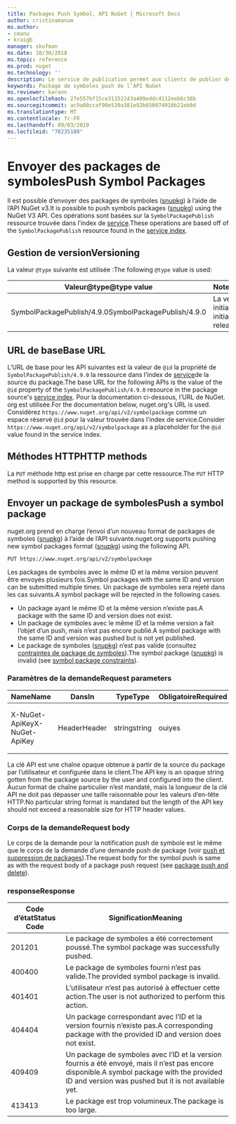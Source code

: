 ```yaml
---
title: Packages Push Symbol, API NuGet | Microsoft Docs
author: cristinamanum
ms.author:
- cmanu
- kraigb
manager: skofman
ms.date: 10/30/2018
ms.topic: reference
ms.prod: nuget
ms.technology: ''
description: Le service de publication permet aux clients de publier de nouveaux packages de symboles.
keywords: Package de symboles push de l’API NuGet
ms.reviewer: karann
ms.openlocfilehash: 27e557bf15ce31152243a409eddc4112eeb6c38b
ms.sourcegitcommit: ac9a00ccaf90e539a381e92b650074910b21eb0d
ms.translationtype: MT
ms.contentlocale: fr-FR
ms.lasthandoff: 09/03/2019
ms.locfileid: "70235108"
---
```

# <a name="push-symbol-packages"></a><span data-ttu-id="72c78-104">Envoyer des packages de symboles</span><span class="sxs-lookup"><span data-stu-id="72c78-104">Push Symbol Packages</span></span>

<span data-ttu-id="72c78-105">Il est possible d’envoyer des packages de symboles ([snupkg](../create-packages/Symbol-Packages-snupkg.md)) à l’aide de l’API NuGet v3.</span><span class="sxs-lookup"><span data-stu-id="72c78-105">It is possible to push symbols packages ([snupkg](../create-packages/Symbol-Packages-snupkg.md)) using the NuGet V3 API.</span></span>
<span data-ttu-id="72c78-106">Ces opérations sont basées sur la `SymbolPackagePublish` ressource trouvée dans l’index de [service](service-index.md).</span><span class="sxs-lookup"><span data-stu-id="72c78-106">These operations are based off of the `SymbolPackagePublish` resource found in the [service index](service-index.md).</span></span>

## <a name="versioning"></a><span data-ttu-id="72c78-107">Gestion de version</span><span class="sxs-lookup"><span data-stu-id="72c78-107">Versioning</span></span>

<span data-ttu-id="72c78-108">La valeur `@type` suivante est utilisée :</span><span class="sxs-lookup"><span data-stu-id="72c78-108">The following `@type` value is used:</span></span>

<span data-ttu-id="72c78-109">Valeur@type</span><span class="sxs-lookup"><span data-stu-id="72c78-109">@type value</span></span>                 | <span data-ttu-id="72c78-110">Notes</span><span class="sxs-lookup"><span data-stu-id="72c78-110">Notes</span></span>
--------------------        | -----
<span data-ttu-id="72c78-111">SymbolPackagePublish/4.9.0</span><span class="sxs-lookup"><span data-stu-id="72c78-111">SymbolPackagePublish/4.9.0</span></span>  | <span data-ttu-id="72c78-112">La version initiale</span><span class="sxs-lookup"><span data-stu-id="72c78-112">The initial release</span></span>

## <a name="base-url"></a><span data-ttu-id="72c78-113">URL de base</span><span class="sxs-lookup"><span data-stu-id="72c78-113">Base URL</span></span>

<span data-ttu-id="72c78-114">L’URL de base pour les API suivantes est la valeur de `@id` la propriété de `SymbolPackagePublish/4.9.0` la ressource dans l’index de [service](service-index.md)de la source du package.</span><span class="sxs-lookup"><span data-stu-id="72c78-114">The base URL for the following APIs is the value of the `@id` property of the `SymbolPackagePublish/4.9.0` resource in the package source's [service index](service-index.md).</span></span> <span data-ttu-id="72c78-115">Pour la documentation ci-dessous, l’URL de NuGet. org est utilisée.</span><span class="sxs-lookup"><span data-stu-id="72c78-115">For the documentation below, nuget.org's URL is used.</span></span> <span data-ttu-id="72c78-116">Considérez `https://www.nuget.org/api/v2/symbolpackage` comme un espace réservé `@id` pour la valeur trouvée dans l’index de service.</span><span class="sxs-lookup"><span data-stu-id="72c78-116">Consider `https://www.nuget.org/api/v2/symbolpackage` as a placeholder for the `@id` value found in the service index.</span></span>

## <a name="http-methods"></a><span data-ttu-id="72c78-117">Méthodes HTTP</span><span class="sxs-lookup"><span data-stu-id="72c78-117">HTTP methods</span></span>

<span data-ttu-id="72c78-118">La `PUT` méthode http est prise en charge par cette ressource.</span><span class="sxs-lookup"><span data-stu-id="72c78-118">The `PUT` HTTP method is supported by this resource.</span></span> 

## <a name="push-a-symbol-package"></a><span data-ttu-id="72c78-119">Envoyer un package de symboles</span><span class="sxs-lookup"><span data-stu-id="72c78-119">Push a symbol package</span></span>

<span data-ttu-id="72c78-120">nuget.org prend en charge l’envoi d’un nouveau format de packages de symboles ([snupkg](../create-packages/Symbol-Packages-snupkg.md)) à l’aide de l’API suivante.</span><span class="sxs-lookup"><span data-stu-id="72c78-120">nuget.org supports pushing new symbol packages format ([snupkg](../create-packages/Symbol-Packages-snupkg.md)) using the following API.</span></span> 

    PUT https://www.nuget.org/api/v2/symbolpackage

<span data-ttu-id="72c78-121">Les packages de symboles avec le même ID et la même version peuvent être envoyés plusieurs fois.</span><span class="sxs-lookup"><span data-stu-id="72c78-121">Symbol packages with the same ID and version can be submitted multiple times.</span></span> <span data-ttu-id="72c78-122">Un package de symboles sera rejeté dans les cas suivants.</span><span class="sxs-lookup"><span data-stu-id="72c78-122">A symbol package will be rejected in the following cases.</span></span>
- <span data-ttu-id="72c78-123">Un package ayant le même ID et la même version n’existe pas.</span><span class="sxs-lookup"><span data-stu-id="72c78-123">A package with the same ID and version does not exist.</span></span>
- <span data-ttu-id="72c78-124">Un package de symboles avec le même ID et la même version a fait l’objet d’un push, mais n’est pas encore publié.</span><span class="sxs-lookup"><span data-stu-id="72c78-124">A symbol package with the same ID and version was pushed but is not yet published.</span></span>
- <span data-ttu-id="72c78-125">Le package de symboles ([snupkg](../create-packages/Symbol-Packages-snupkg.md)) n’est pas valide (consultez [contraintes de package de symboles](../create-packages/Symbol-Packages-snupkg.md)).</span><span class="sxs-lookup"><span data-stu-id="72c78-125">The symbol package ([snupkg](../create-packages/Symbol-Packages-snupkg.md)) is invalid (see [symbol package constraints](../create-packages/Symbol-Packages-snupkg.md)).</span></span>

### <a name="request-parameters"></a><span data-ttu-id="72c78-126">Paramètres de la demande</span><span class="sxs-lookup"><span data-stu-id="72c78-126">Request parameters</span></span>

<span data-ttu-id="72c78-127">Name</span><span class="sxs-lookup"><span data-stu-id="72c78-127">Name</span></span>           | <span data-ttu-id="72c78-128">Dans</span><span class="sxs-lookup"><span data-stu-id="72c78-128">In</span></span>     | <span data-ttu-id="72c78-129">Type</span><span class="sxs-lookup"><span data-stu-id="72c78-129">Type</span></span>   | <span data-ttu-id="72c78-130">Obligatoire</span><span class="sxs-lookup"><span data-stu-id="72c78-130">Required</span></span> | <span data-ttu-id="72c78-131">Notes</span><span class="sxs-lookup"><span data-stu-id="72c78-131">Notes</span></span>
-------------- | ------ | ------ | -------- | -----
<span data-ttu-id="72c78-132">X-NuGet-ApiKey</span><span class="sxs-lookup"><span data-stu-id="72c78-132">X-NuGet-ApiKey</span></span> | <span data-ttu-id="72c78-133">Header</span><span class="sxs-lookup"><span data-stu-id="72c78-133">Header</span></span> | <span data-ttu-id="72c78-134">string</span><span class="sxs-lookup"><span data-stu-id="72c78-134">string</span></span> | <span data-ttu-id="72c78-135">oui</span><span class="sxs-lookup"><span data-stu-id="72c78-135">yes</span></span>      | <span data-ttu-id="72c78-136">Par exemple, `X-NuGet-ApiKey: {USER_API_KEY}`.</span><span class="sxs-lookup"><span data-stu-id="72c78-136">For example, `X-NuGet-ApiKey: {USER_API_KEY}`</span></span>

<span data-ttu-id="72c78-137">La clé API est une chaîne opaque obtenue à partir de la source du package par l’utilisateur et configurée dans le client.</span><span class="sxs-lookup"><span data-stu-id="72c78-137">The API key is an opaque string gotten from the package source by the user and configured into the client.</span></span> <span data-ttu-id="72c78-138">Aucun format de chaîne particulier n’est mandaté, mais la longueur de la clé API ne doit pas dépasser une taille raisonnable pour les valeurs d’en-tête HTTP.</span><span class="sxs-lookup"><span data-stu-id="72c78-138">No particular string format is mandated but the length of the API key should not exceed a reasonable size for HTTP header values.</span></span>

### <a name="request-body"></a><span data-ttu-id="72c78-139">Corps de la demande</span><span class="sxs-lookup"><span data-stu-id="72c78-139">Request body</span></span>

<span data-ttu-id="72c78-140">Le corps de la demande pour la notification push de symbole est le même que le corps de la demande d’une demande push de package (voir [push et suppression de packages](package-publish-resource.md)).</span><span class="sxs-lookup"><span data-stu-id="72c78-140">The request body for the symbol push is same as with the request body of a package push request (see [package push and delete](package-publish-resource.md)).</span></span> 

### <a name="response"></a><span data-ttu-id="72c78-141">response</span><span class="sxs-lookup"><span data-stu-id="72c78-141">Response</span></span>

<span data-ttu-id="72c78-142">Code d’état</span><span class="sxs-lookup"><span data-stu-id="72c78-142">Status Code</span></span> | <span data-ttu-id="72c78-143">Signification</span><span class="sxs-lookup"><span data-stu-id="72c78-143">Meaning</span></span>
----------- | -------
<span data-ttu-id="72c78-144">201</span><span class="sxs-lookup"><span data-stu-id="72c78-144">201</span></span>         | <span data-ttu-id="72c78-145">Le package de symboles a été correctement poussé.</span><span class="sxs-lookup"><span data-stu-id="72c78-145">The symbol package was successfully pushed.</span></span>
<span data-ttu-id="72c78-146">400</span><span class="sxs-lookup"><span data-stu-id="72c78-146">400</span></span>         | <span data-ttu-id="72c78-147">Le package de symboles fourni n’est pas valide.</span><span class="sxs-lookup"><span data-stu-id="72c78-147">The provided symbol package is invalid.</span></span>
<span data-ttu-id="72c78-148">401</span><span class="sxs-lookup"><span data-stu-id="72c78-148">401</span></span>         | <span data-ttu-id="72c78-149">L’utilisateur n’est pas autorisé à effectuer cette action.</span><span class="sxs-lookup"><span data-stu-id="72c78-149">The user is not authorized to perform this action.</span></span>
<span data-ttu-id="72c78-150">404</span><span class="sxs-lookup"><span data-stu-id="72c78-150">404</span></span>         | <span data-ttu-id="72c78-151">Un package correspondant avec l’ID et la version fournis n’existe pas.</span><span class="sxs-lookup"><span data-stu-id="72c78-151">A corresponding package with the provided ID and version does not exist.</span></span>
<span data-ttu-id="72c78-152">409</span><span class="sxs-lookup"><span data-stu-id="72c78-152">409</span></span>         | <span data-ttu-id="72c78-153">Un package de symboles avec l’ID et la version fournis a été envoyé, mais il n’est pas encore disponible.</span><span class="sxs-lookup"><span data-stu-id="72c78-153">A symbol package with the provided ID and version was pushed but it is not available yet.</span></span>
<span data-ttu-id="72c78-154">413</span><span class="sxs-lookup"><span data-stu-id="72c78-154">413</span></span>         | <span data-ttu-id="72c78-155">Le package est trop volumineux.</span><span class="sxs-lookup"><span data-stu-id="72c78-155">The package is too large.</span></span>


